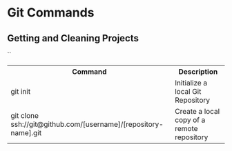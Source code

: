 # Git Commands

## Getting and Cleaning Projects
<table>
<tr>
<th>Command</th>
<th>Description</th>
</tr>
<tr>
`<td>git init</td>`
<td>Initialize a local Git Repository</td>
</tr>
<tr>
<td>git clone ssh://git@github.com/[username]/[repository-name].git</td>
<td>Create a local copy of a remote repository</td>
</tr>
</tables>
